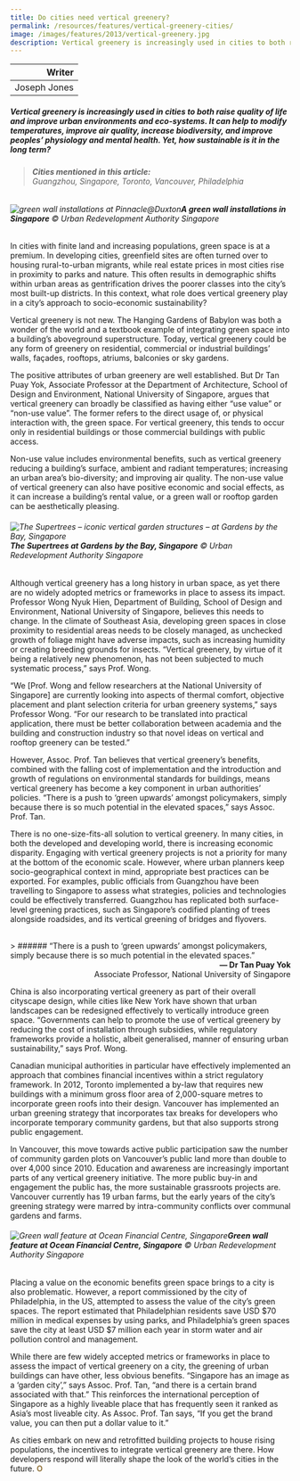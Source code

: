 ```yaml
---
title: Do cities need vertical greenery?
permalink: /resources/features/vertical-greenery-cities/
image: /images/features/2013/vertical-greenery.jpg
description: Vertical greenery is increasingly used in cities to both raise quality of life and improve urban environments and eco-systems. It can help to modify temperatures, improve air quality, increase biodiversity, and improve peoples’ physiology and mental health. Yet, how sustainable is it in the long term?
---
```


| Writer |
|---:|
| Joseph Jones |

##### Vertical greenery is increasingly used in cities to both raise quality of life and improve urban environments and eco-systems. It can help to modify temperatures, improve air quality, increase biodiversity, and improve peoples’ physiology and mental health. Yet, how sustainable is it in the long term?

> ###### **Cities mentioned in this article:** <br> Guangzhou, Singapore, Toronto, Vancouver, Philadelphia

###### ![green wall installations at Pinnacle@Duxton](/images/features/2013/vertical-greenery.jpg/)**A green wall installations in Singapore** © Urban Redevelopment Authority Singapore

In cities with finite land and increasing populations, green space is at a premium. In developing cities, greenfield sites are often turned over to housing rural-to-urban migrants, while real estate prices in most cities rise in proximity to parks and nature. This often results in demographic shifts within urban areas as gentrification drives the poorer classes into the city’s most built-up districts. In this context, what role does vertical greenery play in a city’s approach to socio-economic sustainability?

Vertical greenery is not new. The Hanging Gardens of Babylon was both a wonder of the world and a textbook example of integrating green space into a building’s aboveground superstructure. Today, vertical greenery could be any form of greenery on residential, commercial or industrial buildings’ walls, façades, rooftops, atriums, balconies or sky gardens.

The positive attributes of urban greenery are well established. But Dr Tan Puay Yok, Associate Professor at the Department of Architecture, School of Design and Environment, National University of Singapore, argues that vertical greenery can broadly be classified as having either “use value” or “non-use value”. The former refers to the direct usage of, or physical interaction with, the green space. For vertical greenery, this tends to occur only in residential buildings or those commercial buildings with public access.

Non-use value includes environmental benefits, such as vertical greenery reducing a building’s surface, ambient and radiant temperatures; increasing an urban area’s bio-diversity; and improving air quality. The non-use value of vertical greenery can also have positive economic and social effects, as it can increase a building’s rental value, or a green wall or rooftop garden can be aesthetically pleasing.

###### ![The Supertrees – iconic vertical garden structures – at Gardens by the Bay, Singapore](/images/features/2013/supertrees.jpg/)**The Supertrees at Gardens by the Bay, Singapore** © Urban Redevelopment Authority Singapore

Although vertical greenery has a long history in urban space, as yet there are no widely adopted metrics or frameworks in place to assess its impact. Professor Wong Nyuk Hien, Department of Building, School of Design and Environment, National University of Singapore, believes this needs to change. In the climate of Southeast Asia, developing green spaces in close proximity to residential areas needs to be closely managed, as unchecked growth of foliage might have adverse impacts, such as increasing humidity or creating breeding grounds for insects. “Vertical greenery, by virtue of it being a relatively new phenomenon, has not been subjected to much systematic process,” says Prof. Wong.

“We \[Prof. Wong and fellow researchers at the National University of Singapore] are currently looking into aspects of thermal comfort, objective placement and plant selection criteria for urban greenery systems,” says Professor Wong. “For our research to be translated into practical application, there must be better collaboration between academia and the building and construction industry so that novel ideas on vertical and rooftop greenery can be tested.”

However, Assoc. Prof. Tan believes that vertical greenery’s benefits, combined with the falling cost of implementation and the introduction and growth of regulations on environmental standards for buildings, means vertical greenery has become a key component in urban authorities’ policies. “There is a push to ‘green upwards’ amongst policymakers, simply because there is so much potential in the elevated spaces,” says Assoc. Prof. Tan.

There is no one-size-fits-all solution to vertical greenery. In many cities, in both the developed and developing world, there is increasing economic disparity. Engaging with vertical greenery projects is not a priority for many at the bottom of the economic scale. However, where urban planners keep socio-geographical context in mind, appropriate best practices can be exported. For examples, public officials from Guangzhou have been travelling to Singapore to assess what strategies, policies and technologies could be effectively transferred. Guangzhou has replicated both surface-level greening practices, such as Singapore’s codified planting of trees alongside roadsides, and its vertical greening of bridges and flyovers.

<br>
> ###### “There is a push to ‘green upwards’ amongst policymakers, simply because there is so much potential in the elevated spaces.”

<div align="right"><b>— Dr Tan Puay Yok</b><br> Associate Professor, National University of Singapore</div>

China is also incorporating vertical greenery as part of their overall cityscape design, while cities like New York have shown that urban landscapes can be redesigned effectively to vertically introduce green space. “Governments can help to promote the use of vertical greenery by reducing the cost of installation through subsidies, while regulatory frameworks provide a holistic, albeit generalised, manner of ensuring urban sustainability,” says Prof. Wong.

Canadian municipal authorities in particular have effectively implemented an approach that combines financial incentives within a strict regulatory framework. In 2012, Toronto implemented a by-law that requires new buildings with a minimum gross floor area of 2,000-square metres to incorporate green roofs into their design. Vancouver has implemented an urban greening strategy that incorporates tax breaks for developers who incorporate temporary community gardens, but that also supports strong public engagement.

In Vancouver, this move towards active public participation saw the number of community garden plots on Vancouver’s public land more than double to over 4,000 since 2010. Education and awareness are increasingly important parts of any vertical greenery initiative. The more public buy-in and engagement the public has, the more sustainable grassroots projects are. Vancouver currently has 19 urban farms, but the early years of the city’s greening strategy were marred by intra-community conflicts over communal gardens and farms.

###### ![Green wall feature at Ocean Financial Centre, Singapore](/images/features/2013/green-wall.jpg/)**Green wall feature at Ocean Financial Centre, Singapore** © Urban Redevelopment Authority Singapore

Placing a value on the economic benefits green space brings to a city is also problematic. However, a report commissioned by the city of Philadelphia, in the US, attempted to assess the value of the city’s green spaces. The report estimated that Philadelphian residents save USD $70 million in medical expenses by using parks, and Philadelphia’s green spaces save the city at least USD $7 million each year in storm water and air pollution control and management.

While there are few widely accepted metrics or frameworks in place to assess the impact of vertical greenery on a city, the greening of urban buildings can have other, less obvious benefits. “Singapore has an image as a ‘garden city’,” says Assoc. Prof. Tan, “and there is a certain brand associated with that.” This reinforces the international perception of Singapore as a highly liveable place that has frequently seen it ranked as Asia’s most liveable city. As Assoc. Prof. Tan says, “If you get the brand value, you can then put a dollar value to it.”

As cities embark on new and retrofitted building projects to house rising populations, the incentives to integrate vertical greenery are there. How developers respond will literally shape the look of the world’s cities in the future. **<font color="#967942">O</font>**
